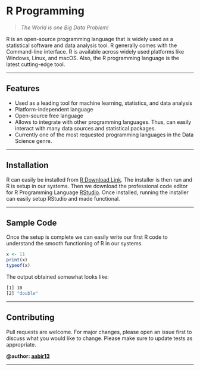 # R Programming

> _The World is one Big Data Problem!_

R is an open-source programming language that is widely used as a statistical software and data analysis tool. R generally comes with the Command-line interface. R is available across widely used platforms like Windows, Linux, and macOS. Also, the R programming language is the latest cutting-edge tool.

---

## Features

- Used as a leading tool for machine learning, statistics, and data analysis
- Platform-independent language
- Open-source free language
- Allows to integrate with other programming languages. Thus, can easily interact with many data sources and statistical packages.
- Currently one of the most requested programming languages in the Data Science genre.

---

## Installation
R can easily be installed from [R Download Link]. The installer is then run and R is setup in our systems.
Then we download the professional code editor for R Programming Language [RStudio]. Once installed, running the installer can easily setup RStudio and made functional. 

---

## Sample Code
Once the setup is complete we can easily write our first R code to understand the smooth functioning of R in our systems.
```r
x <- 11
print(x)
typeof(x)
```
The output obtained somewhat looks like:

```bash
[1] 10
[2] "double"
```

---

## Contributing
Pull requests are welcome. For major changes, please open an issue first to discuss what you would like to change.
Please make sure to update tests as appropriate.

**@author: [aabir13]**

---
   [R Download Link]: <https://cran.r-project.org/>
   [RStudio]: <https://www.rstudio.com/products/rstudio/download/>
   [aabir13]: <https://github.com/aabir13>